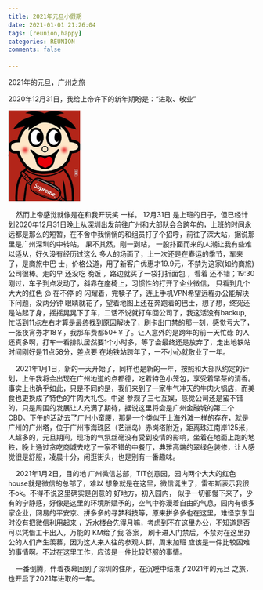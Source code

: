 ```yaml
---
title: 2021年元旦小假期
date: 2021-01-01 21:26:04
tags: [reunion,happy]
categories: REUNION
comments: false

---
```


2021年的元旦，广州之旅

<!--more-->

2020年12月31日，我给上帝许下的新年期盼是：“进取、敬业”

<img src="2021元旦出行计划/image/image-20210210173524708.png" alt="image-20210210173524708" style="zoom:50%;" />



&nbsp;&nbsp;&nbsp;&nbsp;然而上帝感觉就像是在和我开玩笑 一样。 12月31日 是上班的日子，但已经计划2020年12月31日晚上从深圳出发前往广州和大部队会合跨年的，上班的时间永远都是那么的短暂，在不舍中我悄悄的和组员打了个招呼，前往了深大站，据说那里是广州深圳的中转站， 果不其然，刚一到站， 一股扑面而来的人潮让我有些难以适从，好久没有经历过这么 多人的场面了，上一次还是在春运的季节，车来了，是商旅中巴 士，价格公道，用了新客户优惠才19.9元，不禁为这家(如约商旅)公司很棒。走的早 还没吃 晚饭 ，路边就买了一袋打折面包 ，看着 还不错；19:30刚过，车子到点发动了，斜靠在座椅上，习惯性的打开了企业微信， 只看到几个大大的红色 @ 在不停 的 闪耀着，完犊子了，连上手机VPN希望远程办公能解决下问题，没两分钟 眼睛就花了，望着地图上还在奔跑着的巴士，想了想，终究还是站起了身，摇摇晃晃下了车，二话不说就打车回公司了，我这活没有backup, 忙活到11点左右才算是最终找到原因解决了，刷卡出门禁的那一刻，感觉亏大了，一张夜宵券才18￥，我那车费都50+￥了。让人意外的是跨年的前一天忙碌 的人还真多啊，打车一看排队居然要1个小时多，等了会最终还是放弃了，走出地铁站时间刚好是11点58分，差点要 在地铁站跨年了，一不小心就敬业了一年。

&nbsp;&nbsp;&nbsp;&nbsp;2021年1月1日，新的一天开始了，同样也是新的一年，按照和大部队约定的计划，上午我将会出现在广州地道的点都德，吃着特色小笼包，享受着早茶的清香。事实上也确乎如此，只是不同的是，我们来到了一家牛气冲天的牛肉火锅店，而美食也更换成了特色的牛肉大礼包。中途 参观了三七互娱，感觉公司还是蛮不错的，只是周围的发展让人充满了期待，据说这里将会是广州金融城的第二个CBD。下午的活动去了广州小蛮腰，那是一个类似于上海外滩一样的存在，就是广州的广州塔，位于广州市海珠区（艺洲岛）赤岗塔附近，距离珠江南岸125米，人超多的，元旦期间，现场的气氛丝毫没有受到疫情的影响，坐着在地面上跑的地铁，晚上通过贪吃商城去吃了一家不错的中餐厅，典雅高端的翠绿色装修，让人感觉很是舒服，凌晨十分，闲逛街头，也是别有一番趣味。

&nbsp;&nbsp;&nbsp;&nbsp;2021年1月2日，目的地 广州微信总部，TIT创意园，园内两个大大的红色house就是微信的总部了，难以 想象就是在这里，微信诞生了，雷布斯表示我很不ok。不得不说这里确实是创意的 好地方，初入园内， 似乎一切都慢下来了，少有的宁静感，好像是这里的环境所赋予的，空气中弥漫着自由的气息，园内有很多家企业，网易的平安京、拼多多的寻梦科技等，原来拼多多也在这里，难怪京东当时没有把微信利用起来 ，近水楼台先得月嘛，考虑到不在这里办公，不知道是否可以凭借工卡出入，万能的  KM给了我 答案， 刷卡进入门禁后，不禁对在这里办公的人们产生羡慕，因为这人来人往的参观人群，周末加班 应该是一件比较困难的事情啊。不过在这里工作，应该是一件比较舒服的事情。

&nbsp;&nbsp;&nbsp;&nbsp;一番倒腾，伴着夜幕回到了深圳的住所，在沉睡中结束了2021年的元旦 之旅，也开启了2021年进取的一年。



​                                                                                                                                                                                                                                                                                                                                                                                                                                                                                                                                                                                                                                                                                                                                                                                                                                                                                                                                                                                                                                                                                                                                                                                                                                                                                                                                                                                                                                                                                                                                                                                                                                                                                                                                                                                                                                                                                                                                                                                                                                                                                                                                                                                                                                                                                                                                                                                                                                                                                                                                                                                                                                                                                                                                                                                                                                                                                                                                                                                                                                                                                                                                                                                                                                                                                                                                                                                                                                                                                                                                                                                                        